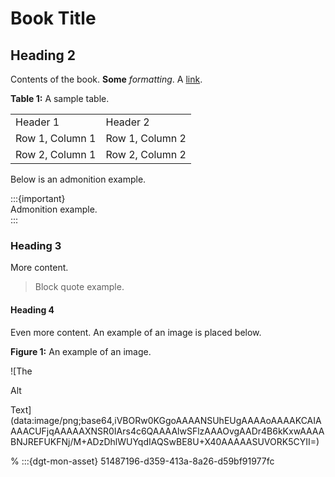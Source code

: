 # Book Title

## Heading 2

Contents of the book. **Some** *formatting*. A [link](example.com).

**Table 1:** A sample table.



|  |  |
| --- | --- |
| Header 1 | Header 2 |
| Row 1, Column 1 | Row 1, Column 2 |
| Row 2, Column 1 | Row 2, Column 2 |

Below is an admonition example.

:::{important}   
Admonition example.  
:::

### Heading 3

More content.

> Block quote example.
#### Heading 4

Even more content. An example of an image is placed below.

**Figure 1:** An example of an image.

![The

Alt

Text](data:image/png;base64,iVBORw0KGgoAAAANSUhEUgAAAAoAAAAKCAIAAAACUFjqAAAAAXNSR0IArs4c6QAAAAlwSFlzAAAOvgAADr4B6kKxwAAAABNJREFUKFNj/M+ADzDhlWUYqdIAQSwBE8U+X40AAAAASUVORK5CYII=)


% :::{dgt-mon-asset} 51487196-d359-413a-8a26-d59bf91977fc

